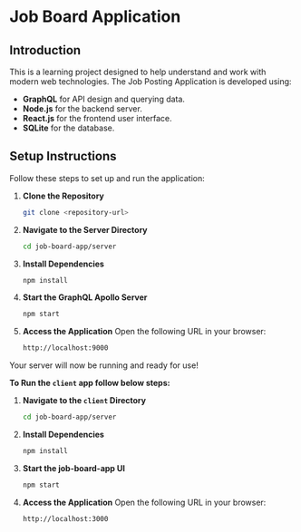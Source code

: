 # Job Board Application

## Introduction
This is a learning project designed to help understand and work with modern web technologies. The Job Posting Application is developed using:

- **GraphQL** for API design and querying data.
- **Node.js** for the backend server.
- **React.js** for the frontend user interface.
- **SQLite** for the database.

## Setup Instructions

Follow these steps to set up and run the application:

1. **Clone the Repository**
    ```bash
    git clone <repository-url>
2. **Navigate to the Server Directory**
    ```bash
    cd job-board-app/server
3. **Install Dependencies**
    ```bash
    npm install
4. **Start the GraphQL Apollo Server**
    ```bash
    npm start
5. **Access the Application** Open the following URL in your browser:
    ```bash
    http://localhost:9000

Your server will now be running and ready for use!

**To Run the ```client``` app follow below steps:**

1. **Navigate to the ``client`` Directory**
    ```bash
    cd job-board-app/server
2. **Install Dependencies**
    ```bash
    npm install
3. **Start the job-board-app UI**
    ```bash
    npm start
4. **Access the Application** Open the following URL in your browser:
    ```bash
    http://localhost:3000
